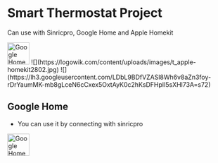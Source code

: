 # Smart Thermostat Project
Can use with Sinricpro, Google Home and Apple Homekit

<img src="https://cdn.freelogovectors.net/svg07/google-home-logo.svg" alt="Google Home Logo" width="50" height="50" class="lazyloaded" data-ll-status="loaded">
 ![](https://logowik.com/content/uploads/images/t_apple-homekit2802.jpg)
 ![](https://lh3.googleusercontent.com/LDbL9BDfVZASl8Wh6v8aZn3foy-rDrYaumMK-mb8gLceN6cCxex5OxtAyK0c2hKsDFHplI5sXHl73A=s72)

## Google Home
* You can use it by connecting with sinricpro
<img src="https://cdn.freelogovectors.net/svg07/google-home-logo.svg" alt="Google Home Logo" width="50" height="50" class="lazyloaded" data-ll-status="loaded">
